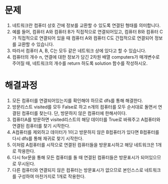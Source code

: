 # 문제
1. 네트워크란 컴퓨터 상호 간에 정보를 교환할 수 있도록 연결된 형태를 의미합니다. 
2. 예를 들어, 컴퓨터 A와 컴퓨터 B가 직접적으로 연결되어있고, 컴퓨터 B와 컴퓨터 C가 직접적으로 연결되어 있을 때 
   컴퓨터 A와 컴퓨터 C도 간접적으로 연결되어 정보를 교환할 수 있습니다.
3. 따라서 컴퓨터 A, B, C는 모두 같은 네트워크 상에 있다고 할 수 있습니다.
4. 컴퓨터의 개수 n, 연결에 대한 정보가 담긴 2차원 배열 computers가 매개변수로 주어질 때, 
   네트워크의 개수를 return 하도록 solution 함수를 작성하시오.



# 해결과정
1. 모든 컴퓨터를 연결되어있는지를 확인해야 하므로 dfs를 통해 해결한다.
2. 방문리스트 visited를 모두 False로 하고 n개의 컴퓨터를 모두 순서대로 돌면서 연결된 컴퓨터를 찾는다. 단, 방문하지 않은 컴퓨터에 한해서이다.
3. 컴퓨터A를 방문하면 visited리스트의 해당 데이터를 True로 바꿔주고  A컴퓨터와 연결된 컴퓨터를 찾기 시작한다.
4. A컴퓨터를 제외하고 데이터가 1이고 방문하지 않은 B컴퓨터가 있다면 B컴퓨터를 다시 dfs를 통해 재귀로 찾기 시작한다.
5. 이처럼 A컴퓨터를 시작으로 연결된 컴퓨터들을 방문표시하고 해당 네트워크은 1개로 작용한다.
6. 다시 for문을 통해 모든 컴퓨터를 돌 때 연결된 컴퓨터들은 방문표시가 되어있으므로 무시된다. 
7. 다른 컴퓨터와 연결되지 않은 컴퓨터는 방문표시가 없으므로 본인스스로 네트워크를 구성하여 마찬가지로 1개로 작용한다.